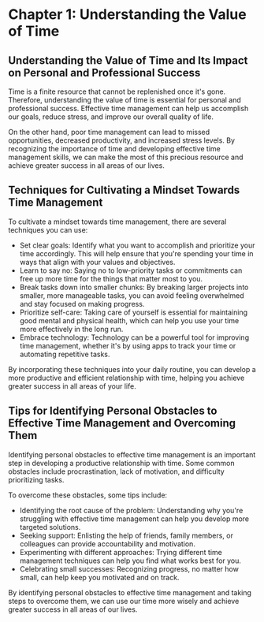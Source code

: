 Chapter 1: Understanding the Value of Time
==========================================

Understanding the Value of Time and Its Impact on Personal and Professional Success
-----------------------------------------------------------------------------------

Time is a finite resource that cannot be replenished once it's gone. Therefore, understanding the value of time is essential for personal and professional success. Effective time management can help us accomplish our goals, reduce stress, and improve our overall quality of life.

On the other hand, poor time management can lead to missed opportunities, decreased productivity, and increased stress levels. By recognizing the importance of time and developing effective time management skills, we can make the most of this precious resource and achieve greater success in all areas of our lives.

Techniques for Cultivating a Mindset Towards Time Management
------------------------------------------------------------

To cultivate a mindset towards time management, there are several techniques you can use:

* Set clear goals: Identify what you want to accomplish and prioritize your time accordingly. This will help ensure that you're spending your time in ways that align with your values and objectives.
* Learn to say no: Saying no to low-priority tasks or commitments can free up more time for the things that matter most to you.
* Break tasks down into smaller chunks: By breaking larger projects into smaller, more manageable tasks, you can avoid feeling overwhelmed and stay focused on making progress.
* Prioritize self-care: Taking care of yourself is essential for maintaining good mental and physical health, which can help you use your time more effectively in the long run.
* Embrace technology: Technology can be a powerful tool for improving time management, whether it's by using apps to track your time or automating repetitive tasks.

By incorporating these techniques into your daily routine, you can develop a more productive and efficient relationship with time, helping you achieve greater success in all areas of your life.

Tips for Identifying Personal Obstacles to Effective Time Management and Overcoming Them
----------------------------------------------------------------------------------------

Identifying personal obstacles to effective time management is an important step in developing a productive relationship with time. Some common obstacles include procrastination, lack of motivation, and difficulty prioritizing tasks.

To overcome these obstacles, some tips include:

* Identifying the root cause of the problem: Understanding why you're struggling with effective time management can help you develop more targeted solutions.
* Seeking support: Enlisting the help of friends, family members, or colleagues can provide accountability and motivation.
* Experimenting with different approaches: Trying different time management techniques can help you find what works best for you.
* Celebrating small successes: Recognizing progress, no matter how small, can help keep you motivated and on track.

By identifying personal obstacles to effective time management and taking steps to overcome them, we can use our time more wisely and achieve greater success in all areas of our lives.
